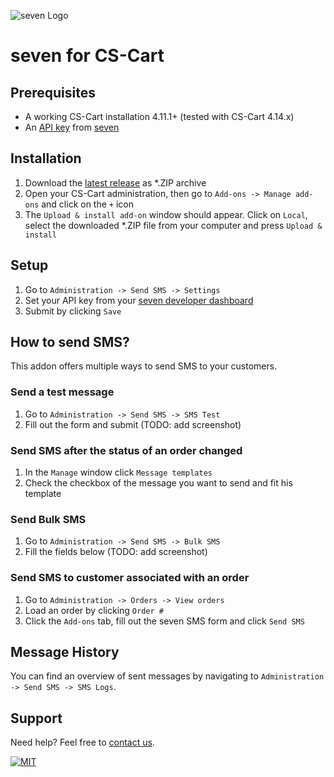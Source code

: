![](https://www.seven.io/wp-content/uploads/Logo.svg "seven Logo")

# seven for CS-Cart

## Prerequisites

- A working CS-Cart installation 4.11.1+ (tested with CS-Cart 4.14.x)
- An [API key](https://help.seven.io/en/api-key-access) from [seven](https://www.seven.io)

## Installation

1. Download
   the [latest release](https://github.com/seven-io/cscart/releases/latest/download/seven-cscart-latest.zip)
   as *.ZIP archive
2. Open your CS-Cart administration, then go to `Add-ons -> Manage add-ons` and click on
   the `+` icon
3. The `Upload & install add-on` window should appear. Click on `Local`, select the
   downloaded *.ZIP file from your computer and press `Upload & install`

## Setup

1. Go to `Administration -> Send SMS -> Settings`
2. Set your API key from your [seven developer dashboard](https://app.seven.io/developer)
3. Submit by clicking `Save`

## How to send SMS?

This addon offers multiple ways to send SMS to your customers.

### Send a test message

1. Go to `Administration -> Send SMS -> SMS Test`
2. Fill out the form and submit (TODO: add screenshot)

### Send SMS after the status of an order changed

1. In the `Manage` window click `Message templates`
2. Check the checkbox of the message you want to send and fit his template

### Send Bulk SMS

1. Go to `Administration -> Send SMS -> Bulk SMS`
2. Fill the fields below (TODO: add screenshot)

### Send SMS to customer associated with an order

1. Go to `Administration -> Orders -> View orders`
2. Load an order by clicking `Order #`
3. Click the `Add-ons` tab, fill out the seven SMS form and click `Send SMS`

## Message History

You can find an overview of sent messages by navigating
to `Administration -> Send SMS -> SMS Logs`.

## Support

Need help? Feel free to [contact us](https://www.seven.io/en/company/contact/).

[![MIT](https://img.shields.io/badge/License-MIT-teal.svg)](LICENSE)
